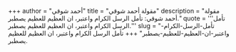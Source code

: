 +++
author = "أحمد شوقي"
title = "مقولة أحمد شوقي"
description = "مقولة أحمد شوقي: تأمل الرسل الكرام واعتبر، ان العظيم للعظيم يصطبر."
quote = '''تأمل الرسل الكرام واعتبر، ان العظيم للعظيم يصطبر.'''
slug = "تأمل-الرسل-الكرام-واعتبر-ان-العظيم-للعظيم-يصطبر"
+++
تأمل الرسل الكرام واعتبر، ان العظيم للعظيم يصطبر.
